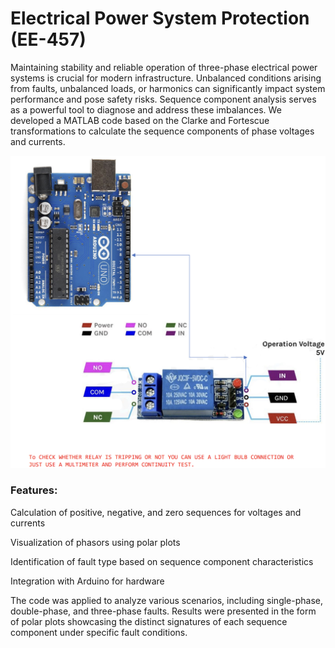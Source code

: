 # Electrical Power System Protection (EE-457)
Maintaining stability and reliable operation of three-phase electrical power systems is crucial for modern infrastructure. Unbalanced conditions arising from faults, unbalanced loads, or harmonics can significantly impact system performance and pose safety risks. Sequence component analysis serves as a powerful tool to diagnose and address these imbalances. We developed a MATLAB code based on the Clarke and Fortescue transformations to calculate the sequence components of phase voltages and currents.

![](images/Connection.png)
### Features:
Calculation of positive, negative, and zero sequences for voltages and currents

Visualization of phasors using polar plots

Identification of fault type based on sequence component characteristics

Integration with Arduino for hardware

The code was applied to analyze various scenarios, including single-phase, double-phase, and three-phase faults. Results were presented in the form of polar plots showcasing the distinct signatures of each sequence component under specific fault conditions.
